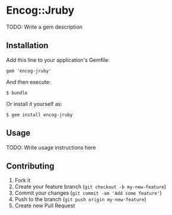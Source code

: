 # Encog::Jruby

TODO: Write a gem description

## Installation

Add this line to your application's Gemfile:

    gem 'encog-jruby'

And then execute:

    $ bundle

Or install it yourself as:

    $ gem install encog-jruby

## Usage

TODO: Write usage instructions here

## Contributing

1. Fork it
2. Create your feature branch (`git checkout -b my-new-feature`)
3. Commit your changes (`git commit -am 'Add some feature'`)
4. Push to the branch (`git push origin my-new-feature`)
5. Create new Pull Request
